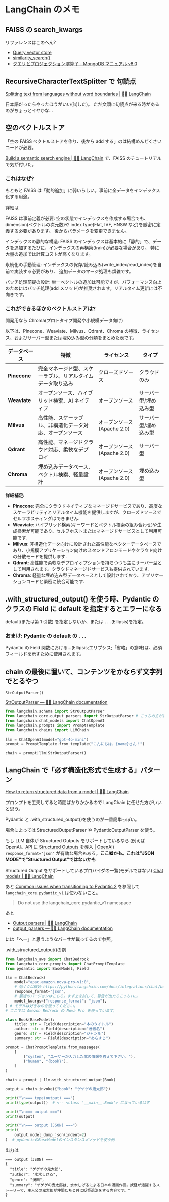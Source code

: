 # LangChain のメモ

## FAISS の search_kwargs

リファレンスはこのへん?

- [Query vector store](https://python.langchain.com/docs/integrations/vectorstores/faiss/#query-vector-store)
- [similarity_search\()](https://python.langchain.com/api_reference/community/vectorstores/langchain_community.vectorstores.faiss.FAISS.html#langchain_community.vectorstores.faiss.FAISS.similarity_search)
- [クエリとプロジェクション演算子 - MongoDB マニュアル v8.0](https://www.mongodb.com/ja-jp/docs/manual/reference/operator/query/)

## RecursiveCharacterTextSplitter で 句読点

[Splitting text from languages without word boundaries | 🦜️🔗 LangChain](https://python.langchain.com/docs/how_to/recursive_text_splitter/#splitting-text-from-languages-without-word-boundaries)

日本語だったらやったほうがいい(試した)。
ただ文頭に句読点が来る時があるのがちょっとイヤかな...

## 空のベクトルストア

「空の FAISS ベクトルストアを作り、後から add する」のは結構めんどくさいコードが必要。

[Build a semantic search engine | 🦜️🔗 LangChain](https://python.langchain.com/docs/tutorials/retrievers/#vector-stores)
で、FAISS のチュートリアルで気が付いた。

### これはなぜ?

もともと FAISS は「動的追加」に弱いらしい。事前に全データをインデックス化する用途。

詳細は

FAISS は事前定義が必要:
空の状態でインデックスを作成する場合でも、dimension(ベクトルの次元数)や index type(Flat, IVF, HNSW など)を厳密に定義する必要があります。
後からパラメータを変更できません。

インデックスの静的な構造:
FAISS のインデックスは基本的に「静的」で、データを追加するたびに、インデックスの再構築(train)が必要な場合があり、
特に大量の追加では計算コストが高くなります。

永続化の手動管理:
インデックスの保存/読み込み(write_index/read_index)を自前で実装する必要があり、
追加データのマージ処理も煩雑です。

バッチ処理前提の設計:
単一ベクトルの追加は可能ですが、パフォーマンス向上のためにはバッチ処理(add メソッド)が推奨されます。リアルタイム更新には不向きです。

### これができるほかのベクトルストアは?

開発用なら Chroma(プロトタイプ開発や小規模データ向け)

以下は、Pinecone、Weaviate、Milvus、Qdrant、Chroma の特徴、ライセンス、およびサーバー型または埋め込み型の分類をまとめた表です。

| **データベース** | **特徴**                                                   | **ライセンス**              | **タイプ**            |
| ---------------- | ---------------------------------------------------------- | --------------------------- | --------------------- |
| **Pinecone**     | 完全マネージド型、スケーラブル、リアルタイムデータ取り込み | クローズドソース            | クラウドのみ          |
| **Weaviate**     | オープンソース、ハイブリッド検索、AI ネイティブ            | オープンソース              | サーバー型/埋め込み型 |
| **Milvus**       | 高性能、スケーラブル、非構造化データ対応、オープンソース   | オープンソース (Apache 2.0) | サーバー型/埋め込み型 |
| **Qdrant**       | 高性能、マネージドクラウド対応、柔軟なデプロイ             | オープンソース (Apache 2.0) | サーバー型            |
| **Chroma**       | 埋め込みデータベース、ベクトル検索、軽量設計               | オープンソース (Apache 2.0) | 埋め込み型            |

**詳細補足:**

- **Pinecone**: 完全にクラウドネイティブなマネージドサービスであり、高度なスケーラビリティとリアルタイム機能を提供しますが、クローズドソースでセルフホスティングはできません.
- **Weaviate**: ハイブリッド検索(キーワードとベクトル検索の組み合わせ)や生成検索が可能であり、セルフホストまたはマネージドサービスとして利用可能です.
- **Milvus**: 非構造化データ向けに設計された高性能なベクターデータベースであり、小規模アプリケーション向けのスタンドアロンモードやクラウド向けの分散モードを提供します.
- **Qdrant**: 高性能で柔軟なデプロイオプションを持ちつつも主にサーバー型として利用されます。クラウドマネージドサービスも提供されています.
- **Chroma**: 軽量な埋め込み型データベースとして設計されており、アプリケーションコードと緊密に統合可能です.

## .with_structured_output() を使う時、Pydantic のクラスの Field に default を指定するとエラーになる

default(または第 1 引数) を指定しないか、または `...`(Ellipsis)を指定。

### おまけ: Pydantic の default の `...`

Pydantic の Field 関数における...(Ellipsis;エリプシス;「省略」の意味)は、必須フィールドを示すために使用されます。

## chain の最後に置いて、コンテンツをかならず文字列でとるやつ

`StrOutputParser()`

[StrOutputParser — 🦜🔗 LangChain documentation](https://python.langchain.com/api_reference/core/output_parsers/langchain_core.output_parsers.string.StrOutputParser.html)

```python
from langchain.schema import StrOutputParser
from langchain_core.output_parsers import StrOutputParser # こっちの方が新しいらしい
from langchain.chat_models import ChatOpenAI
from langchain.prompts import PromptTemplate
from langchain.chains import LLMChain

llm = ChatOpenAI(model="gpt-4o-mini")
prompt = PromptTemplate.from_template("こんにちは、{name}さん！")

chain = prompt|llm|StrOutputParser()
```

## LangChain で「必ず構造化形式で生成する」パターン

[How to return structured data from a model | 🦜️🔗 LangChain](https://python.langchain.com/docs/how_to/structured_output/)

プロンプトを工夫してると時間ばかりかかるので LangChain に任せた方がいいと思う。

Pydantic と
.with_structured_output()を使うのが一番簡単っぽい。

場合によっては
StructuredOutputParser や PydanticOutputParser を使う。

もし LLM 自体が Structured Outputs をサポートしているなら
(例えば OpenAI。[API に Structured Outputs を導入 | OpenAI](https://openai.com/ja-JP/index/introducing-structured-outputs-in-the-api/))
`response_format="json"` が有効な場合もある。**ここ嘘かも。これは"JSON MODE"で"Structured Output"ではないかも**

Structured Output をサポートしているプロバイダの一覧(モデルではない)
[Chat models | 🦜️🔗 LangChain](https://python.langchain.com/docs/integrations/chat/)

あと
[Common issues when transitioning to Pydantic 2](https://python.langchain.com/docs/versions/v0_3/#common-issues-when-transitioning-to-pydantic-2)
を参照して `langchain_core.pydantic_v1` は使わないこと。

> Do not use the langchain_core.pydantic_v1 namespace

あと

- [Output parsers | 🦜️🔗 LangChain](https://python.langchain.com/docs/concepts/output_parsers/)
- [output_parsers — 🦜🔗 LangChain documentation](https://python.langchain.com/api_reference/langchain/output_parsers.html)

には「へー」と思うようなパーサが載ってるので参照。

.with_structured_output()の例

```python
from langchain_aws import ChatBedrock
from langchain_core.prompts import ChatPromptTemplate
from pydantic import BaseModel, Field

llm = ChatBedrock(
    model="apac.amazon.nova-pro-v1:0",
    # 効くかは微妙 https://python.langchain.com/docs/integrations/chat/bedrock/#model-features では使えることになっている
    response_format="json",
    # 最近のバージョンはこちら。まず上を試して、警告が出たらこっち↓に。
    model_kwargs={"response_format": "json"},
) # モデルは好きなのを使ってください。
# ここでは Amazon Bedrock の Nova Pro を使っています。

class Book(BaseModel):
    title: str = Field(description="本のタイトル")
    author: str = Field(description="著者名")
    genre: str = Field(description="ジャンル")
    summary: str = Field(description="あらすじ")

prompt = ChatPromptTemplate.from_messages(
    [
        ("system", "ユーザーが入力した本の情報を答えて下さい。"),
        ("human", "{book}"),
    ]
)

chain = prompt | llm.with_structured_output(Book)

output = chain.invoke({"book": "ゲゲゲの鬼太郎"})

print("\n=== type(output) ===")
print(type(output))  # <-- <class '__main__.Book'> になっているはず

print("\n=== output ===")
print(output)

print("\n=== output (JSON) ===")
print(
    output.model_dump_json(indent=2)
)  # pydanticのBaseModelのインスタンスメソッドを使う例
```

出力は

```console
=== output (JSON) ===
{
  "title": "ゲゲゲの鬼太郎",
  "author": "水木しげる",
  "genre": "漫画",
  "summary": "ゲゲゲの鬼太郎は、水木しげるによる日本の漫画作品。妖怪が活躍するストーリーで、主人公の鬼太郎が仲間たちと共に妖怪退治をする内容です。"
}
```
